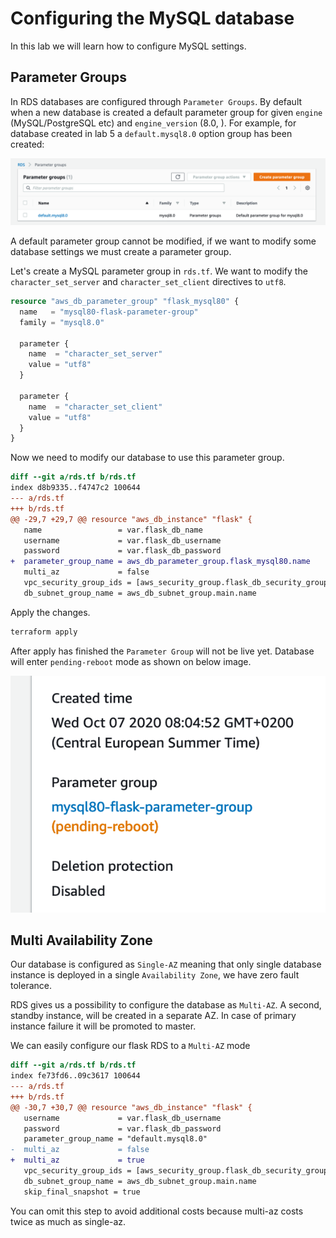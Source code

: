 # Configuring the MySQL database

In this lab we will learn how to configure MySQL settings.

## Parameter Groups

In RDS databases are configured through `Parameter Groups`. By default when a new database is created a default parameter group for given `engine` (MySQL/PostgreSQL etc) and `engine_version` (8.0, ). For example, for database created in lab 5 a `default.mysql8.0` option group has been created:

![Default Parameter Group](/data/images/pg1.png)

A default parameter group cannot be modified, if we want to modify some database settings we must create a parameter group. 

Let's create a MySQL parameter group in `rds.tf`. We want to modify the `character_set_server` and `character_set_client` directives to `utf8`.

```terraform
resource "aws_db_parameter_group" "flask_mysql80" {
  name   = "mysql80-flask-parameter-group"
  family = "mysql8.0"

  parameter {
    name  = "character_set_server"
    value = "utf8"
  }

  parameter {
    name  = "character_set_client"
    value = "utf8"
  }
}
```

Now we need to modify our database to use this parameter group.

```diff
diff --git a/rds.tf b/rds.tf
index d8b9335..f4747c2 100644
--- a/rds.tf
+++ b/rds.tf
@@ -29,7 +29,7 @@ resource "aws_db_instance" "flask" {
   name                 = var.flask_db_name
   username             = var.flask_db_username
   password             = var.flask_db_password
+  parameter_group_name = aws_db_parameter_group.flask_mysql80.name
   multi_az             = false
   vpc_security_group_ids = [aws_security_group.flask_db_security_group.id]
   db_subnet_group_name = aws_db_subnet_group.main.name
```

Apply the changes.

```bash
terraform apply
```

After apply has finished the `Parameter Group` will not be live yet. Database will enter `pending-reboot` mode as shown on below image. 

![Pending Reboot](/data/images/pg2.png)

## Multi Availability Zone

Our database is configured as `Single-AZ` meaning that only single database instance is deployed in a single `Availability Zone`, we have zero fault tolerance. 

RDS gives us a possibility to configure the database as `Multi-AZ`. A second, standby instance, will be created in a separate AZ. In case of primary instance failure it will be promoted to master.

We can easily configure our flask RDS to a `Multi-AZ` mode

```diff
diff --git a/rds.tf b/rds.tf
index fe73fd6..09c3617 100644
--- a/rds.tf
+++ b/rds.tf
@@ -30,7 +30,7 @@ resource "aws_db_instance" "flask" {
   username             = var.flask_db_username
   password             = var.flask_db_password
   parameter_group_name = "default.mysql8.0"
-  multi_az             = false
+  multi_az             = true
   vpc_security_group_ids = [aws_security_group.flask_db_security_group.id]
   db_subnet_group_name = aws_db_subnet_group.main.name
   skip_final_snapshot = true
```

You can omit this step to avoid additional costs because multi-az costs twice as much as single-az.